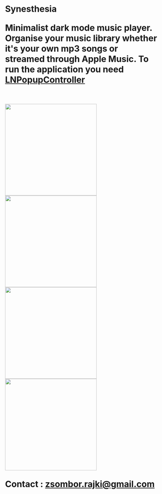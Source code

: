 <h1>Synesthesia</ h1>

Minimalist dark mode music player.
Organise your music library whether it's your own mp3 songs or streamed through Apple Music.
To run the application you need <a href="https://github.com/LeoNatan/LNPopupController">LNPopupController</a>

 <br>
  
<img src="https://i.imgur.com/FLO3w3Y.png" width="300">
<img src="https://i.imgur.com/yO5kMWs.png" width="300">
<img src="https://i.imgur.com/fKequHJ.png" width="300">
<img src="https://i.imgur.com/llPGaWM.png" width="300">

<br>

Contact : zsombor.rajki@gmail.com



